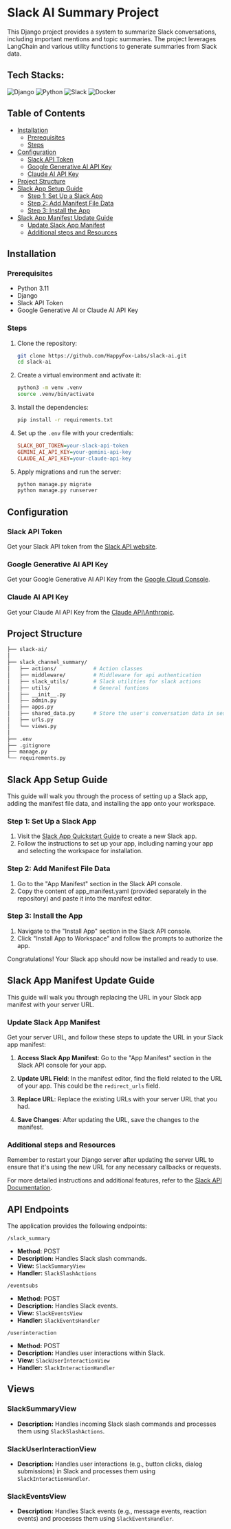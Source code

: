 # Slack AI Summary Project

This Django project provides a system to summarize Slack conversations, including important mentions and topic summaries. The project leverages LangChain and various utility functions to generate summaries from Slack data.

## Tech Stacks:
![Django](https://img.shields.io/badge/django-%23092E20.svg?style=for-the-badge&logo=django&logoColor=white) ![Python](https://img.shields.io/badge/python-%2307405e.svg?style=for-the-badge&logo=python&logoColor=white&color=blue) ![Slack](https://img.shields.io/badge/slack-%23092E20.svg?style=for-the-badge&logo=slack&logoColor=white&color=purple) ![Docker](https://img.shields.io/badge/docker-%238511FA.svg?style=for-the-badge&logo=docker&logoColor=white&color=darkblue)

## Table of Contents

- [Installation](#installation)
  - [Prerequisites](#prerequisites)
  - [Steps](#steps)
- [Configuration](#configuration)
  - [Slack API Token](#slack-api-token)
  - [Google Generative AI API Key](#google-generative-ai-api-key)
  - [Claude AI API Key](#claude-ai-api-key)
- [Project Structure](#project-structure)
- [Slack App Setup Guide](#slack-app-setup-guide)
  - [Step 1: Set Up a Slack App](#step-1-set-up-a-slack-app)
  - [Step 2: Add Manifest File Data](#step-2-add-manifest-file-data)
  - [Step 3: Install the App](#step-3-install-the-app)
- [Slack App Manifest Update Guide](#slack-app-manifest-update-guide)
  - [Update Slack App Manifest](#update-slack-app-manifest)
  - [Additional steps and Resources](#additional-steps-and-resources)

## Installation

### Prerequisites

- Python 3.11
- Django
- Slack API Token
- Google Generative AI or Claude AI API Key

### Steps

1. Clone the repository:

    ```bash
    git clone https://github.com/HappyFox-Labs/slack-ai.git
    cd slack-ai
    ```

2. Create a virtual environment and activate it:

    ```bash
    python3 -m venv .venv
    source .venv/bin/activate
    ```

3. Install the dependencies:

    ```bash
    pip install -r requirements.txt
    ```

4. Set up the `.env` file with your credentials:

    ```ini
    SLACK_BOT_TOKEN=your-slack-api-token
    GEMINI_AI_API_KEY=your-gemini-api-key
    CLAUDE_AI_API_KEY=your-claude-api-key
    ```

5. Apply migrations and run the server:

    ```bash
    python manage.py migrate
    python manage.py runserver
    ```

## Configuration

### Slack API Token

Get your Slack API token from the [Slack API website](https://api.slack.com).

### Google Generative AI API Key

Get your Google Generative AI API Key from the [Google Cloud Console](https://console.cloud.google.com/).

### Claude AI API Key

Get your Claude AI API Key from the [Claude API\Anthropic](https://www.anthropic.com/api).

## Project Structure

```bash
├── slack-ai/
│
├── slack_channel_summary/
│   ├── actions/            # Action classes
│   ├── middleware/         # Middleware for api authentication 
│   ├── slack_utils/        # Slack utilities for slack actions
│   ├── utils/              # General funtions
│   ├── __init__.py
│   ├── admin.py
│   ├── apps.py
│   ├── shared_data.py      # Store the user's conversation data in session
│   ├── urls.py
│   └── views.py
│   
├── .env
├── .gitignore
├── manage.py
└── requirements.py
```

## Slack App Setup Guide

This guide will walk you through the process of setting up a Slack app, adding the manifest file data, and installing the app onto your workspace.

### Step 1: Set Up a Slack App

1. Visit the [Slack App Quickstart Guide](https://api.slack.com/quickstart) to create a new Slack app.
2. Follow the instructions to set up your app, including naming your app and selecting the workspace for installation.

### Step 2: Add Manifest File Data

1. Go to the "App Manifest" section in the Slack API console.
2. Copy the content of app_manifest.yaml (provided separately in the repository) and paste it into the manifest editor.

### Step 3: Install the App

1. Navigate to the "Install App" section in the Slack API console.
2. Click "Install App to Workspace" and follow the prompts to authorize the app.

Congratulations! Your Slack app should now be installed and ready to use.

## Slack App Manifest Update Guide
This guide will walk you through replacing the URL in your Slack app manifest with your server URL.

### Update Slack App Manifest

Get your server URL, and follow these steps to update the URL in your Slack app manifest:

1. **Access Slack App Manifest**: Go to the "App Manifest" section in the Slack API console for your app.

2. **Update URL Field**: In the manifest editor, find the field related to the URL of your app. This could be the `redirect_urls` field.

3. **Replace URL**: Replace the existing URLs with your server URL that you had.

4. **Save Changes**: After updating the URL, save the changes to the manifest.

### Additional steps and Resources

Remember to restart your Django server after updating the server URL to ensure that it's using the new URL for any necessary callbacks or requests.

For more detailed instructions and additional features, refer to the [Slack API Documentation](https://api.slack).


## API Endpoints

The application provides the following endpoints:

`/slack_summary`
- **Method:** POST
- **Description:** Handles Slack slash commands.
- **View:** `SlackSummaryView`
- **Handler:** `SlackSlashActions`

`/eventsubs`
- **Method:** POST
- **Description:** Handles Slack events.
- **View:** `SlackEventsView`
- **Handler:** `SlackEventsHandler`

`/userinteraction`
- **Method:** POST
- **Description:** Handles user interactions within Slack.
- **View:** `SlackUserInteractionView`
- **Handler:** `SlackInteractionHandler`

## Views

### SlackSummaryView
- **Description:** Handles incoming Slack slash commands and processes them using `SlackSlashActions`.

### SlackUserInteractionView
- **Description:** Handles user interactions (e.g., button clicks, dialog submissions) in Slack and processes them using `SlackInteractionHandler`.

### SlackEventsView
- **Description:** Handles Slack events (e.g., message events, reaction events) and processes them using `SlackEventsHandler`.
